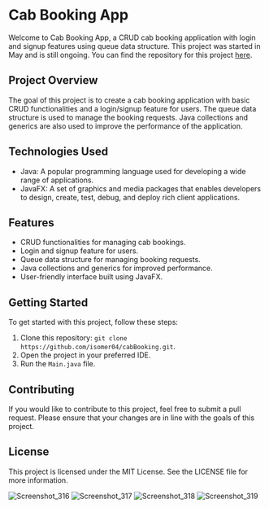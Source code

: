 # Cab Booking App

Welcome to Cab Booking App, a CRUD cab booking application with login and signup features using queue data structure. This project was started in May and is still ongoing. You can find the repository for this project [here](https://github.com/isomer04/cabBooking).

## Project Overview

The goal of this project is to create a cab booking application with basic CRUD functionalities and a login/signup feature for users. The queue data structure is used to manage the booking requests. Java collections and generics are also used to improve the performance of the application.

## Technologies Used

- Java: A popular programming language used for developing a wide range of applications.
- JavaFX: A set of graphics and media packages that enables developers to design, create, test, debug, and deploy rich client applications.

## Features

- CRUD functionalities for managing cab bookings.
- Login and signup feature for users.
- Queue data structure for managing booking requests.
- Java collections and generics for improved performance.
- User-friendly interface built using JavaFX.

## Getting Started

To get started with this project, follow these steps:

1. Clone this repository: `git clone https://github.com/isomer04/cabBooking.git`.
2. Open the project in your preferred IDE.
3. Run the `Main.java` file.

## Contributing

If you would like to contribute to this project, feel free to submit a pull request. Please ensure that your changes are in line with the goals of this project.

## License

This project is licensed under the MIT License. See the LICENSE file for more information.



![Screenshot_316](https://user-images.githubusercontent.com/43922158/209245865-df73fc78-234c-47c4-987e-b67f12753a83.png)
![Screenshot_317](https://user-images.githubusercontent.com/43922158/209245866-41703784-fb59-4fec-bb2e-f6de7868fbe5.png)
![Screenshot_318](https://user-images.githubusercontent.com/43922158/209245872-738951a8-8c92-40c3-b302-2878a645a487.png)
![Screenshot_319](https://user-images.githubusercontent.com/43922158/209245878-cf48fc56-559b-46e7-b7d0-18443b06f2d6.png)
